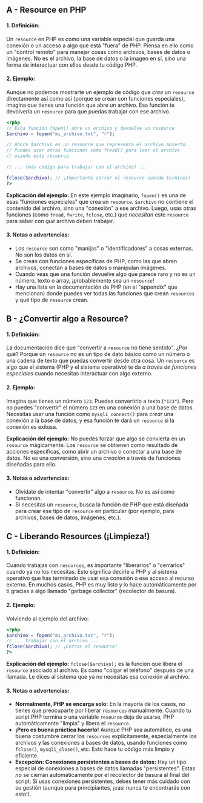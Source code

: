 ## A - Resource en PHP

#### 1. **Definición:**

Un `resource` en PHP es como una variable especial que guarda una conexión o un acceso a algo que está "fuera" de PHP. Piensa en ello como un "control remoto" para manejar cosas como archivos, bases de datos o imágenes. No es el archivo, la base de datos o la imagen en sí, sino una forma de interactuar con ellos desde tu código PHP.

#### 2. **Ejemplo:**

Aunque no podemos mostrarte un ejemplo de código que _cree_ un `resource` directamente así como así (porque se crean con funciones especiales), imagina que tienes una función que abre un archivo. Esa función te devolvería un `resource` para que puedas trabajar con ese archivo.

```php
<?php
// Esta función fopen() abre un archivo y devuelve un resource
$archivo = fopen("mi_archivo.txt", "r");

// Ahora $archivo es un resource que representa el archivo abierto.
// Puedes usar otras funciones como fread() para leer el archivo
// usando este resource.

// ... (más código para trabajar con el archivo) ...

fclose($archivo); // ¡Importante cerrar el resource cuando termines!
?>
```

**Explicación del ejemplo:**
En este ejemplo imaginario, `fopen()` es una de esas "funciones especiales" que crea un `resource`. `$archivo` no contiene el contenido del archivo, sino una "conexión" a ese archivo. Luego, usas otras funciones (como `fread`, `fwrite`, `fclose`, etc.) que _necesitan_ este `resource` para saber con _qué_ archivo deben trabajar.

#### 3. **Notas o advertencias:**

- Los `resource` son como "manijas" o "identificadores" a cosas externas. No son los datos en sí.
- Se crean con funciones específicas de PHP, como las que abren archivos, conectan a bases de datos o manipulan imágenes.
- Cuando veas que una función devuelve algo que parece raro y no es un número, texto o array, ¡probablemente sea un `resource`!
- Hay una lista en la documentación de PHP (en el "appendix" que mencionan) donde puedes ver todas las funciones que crean `resources` y qué tipo de `resource` crean.

## B - ¿Convertir algo a Resource?

#### 1. **Definición:**

La documentación dice que "convertir a `resource` no tiene sentido". ¿Por qué? Porque un `resource` no es un tipo de dato básico como un número o una cadena de texto que puedas convertir desde otra cosa. Un `resource` es algo que el sistema (PHP y el sistema operativo) te da _a través de funciones especiales_ cuando necesitas interactuar con algo externo.

#### 2. **Ejemplo:**

Imagina que tienes un número `123`. Puedes convertirlo a texto (`"123"`). Pero no puedes "convertir" el número `123` en una conexión a una base de datos. Necesitas usar una función como `mysqli_connect()` para _crear_ una conexión a la base de datos, y esa función te dará un `resource` si la conexión es exitosa.

**Explicación del ejemplo:**
No puedes forzar que algo se convierta en un `resource` mágicamente. Los `resource` se obtienen como resultado de acciones específicas, como abrir un archivo o conectar a una base de datos. No es una conversión, sino una _creación_ a través de funciones diseñadas para ello.

#### 3. **Notas o advertencias:**

- Olvídate de intentar "convertir" algo a `resource`. No es así como funcionan.
- Si necesitas un `resource`, busca la función de PHP que está diseñada para crear ese tipo de `resource` en particular (por ejemplo, para archivos, bases de datos, imágenes, etc.).

## C - Liberando Resources (¡Limpieza!)

#### 1. **Definición:**

Cuando trabajas con `resources`, es importante "liberarlos" o "cerrarlos" cuando ya no los necesitas. Esto significa decirle a PHP y al sistema operativo que has terminado de usar esa conexión o ese acceso al recurso externo. En muchos casos, PHP es muy listo y lo hace automáticamente por ti gracias a algo llamado "garbage collector" (recolector de basura).

#### 2. **Ejemplo:**

Volviendo al ejemplo del archivo:

```php
<?php
$archivo = fopen("mi_archivo.txt", "r");
// ... trabajar con el archivo ...
fclose($archivo); // ¡Cerrar el resource!
?>
```

**Explicación del ejemplo:**
`fclose($archivo);` es la función que libera el `resource` asociado al archivo. Es como "colgar el teléfono" después de una llamada. Le dices al sistema que ya no necesitas esa conexión al archivo.

#### 3. **Notas o advertencias:**

- **Normalmente, PHP se encarga solo:** En la mayoría de los casos, no tienes que preocuparte por liberar `resources` manualmente. Cuando tu script PHP termina o una variable `resource` deja de usarse, PHP automáticamente "limpia" y libera el `resource`.
- **¡Pero es buena práctica hacerlo!** Aunque PHP sea automático, es una buena costumbre cerrar los `resources` explícitamente, especialmente los archivos y las conexiones a bases de datos, usando funciones como `fclose()`, `mysqli_close()`, etc. Esto hace tu código más limpio y eficiente.
- **Excepción: Conexiones persistentes a bases de datos:** Hay un tipo especial de conexiones a bases de datos llamadas "persistentes". Estas _no_ se cierran automáticamente por el recolector de basura al final del script. Si usas conexiones persistentes, debes tener más cuidado con su gestión (aunque para principiantes, ¡casi nunca te encontrarás con esto!).
